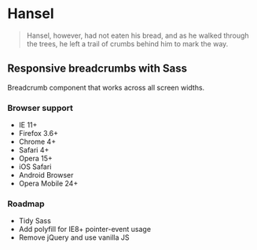# Hansel

> Hansel, however, had not eaten his bread, and as he walked through the trees, he left a trail of crumbs behind him to mark the way.

## Responsive breadcrumbs with Sass
Breadcrumb component that works across all screen widths.

### Browser support
- IE 11+
- Firefox 3.6+
- Chrome 4+
- Safari 4+
- Opera 15+
- iOS Safari
- Android Browser
- Opera Mobile 24+

### Roadmap
- Tidy Sass
- Add polyfill for IE8+ pointer-event usage
- Remove jQuery and use vanilla JS
